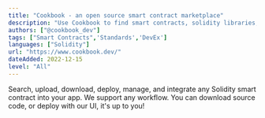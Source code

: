 ```yaml
---
title: "Cookbook - an open source smart contract marketplace"
description: "Use Cookbook to find smart contracts, solidity libraries, and web3 resources"
authors: ["@cookbook_dev"]
tags: ["Smart Contracts",'Standards','DevEx']
languages: ["Solidity"]
url: "https://www.cookbook.dev/"
dateAdded: 2022-12-15
level: "All"
---
```


Search, upload, download, deploy, manage, and integrate any Solidity smart contract into your app. We support any workflow. You can download source code, or deploy with our UI, it's up to you!